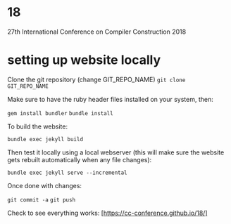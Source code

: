 # 18
27th International Conference on Compiler Construction 2018

# setting up website locally

Clone the git repository (change GIT_REPO_NAME)
`git clone GIT_REPO_NAME`

Make sure to have the ruby header files installed on your system, then:

`gem install bundler`
`bundle install`

To build the website:

`bundle exec jekyll build`

Then test it locally using a local webserver (this will make sure the website gets rebuilt automatically when any file changes):

`bundle exec jekyll serve --incremental`

Once done with changes:

`git commit -a`
`git push`

Check to see everything works: [https://cc-conference.github.io/18/]
